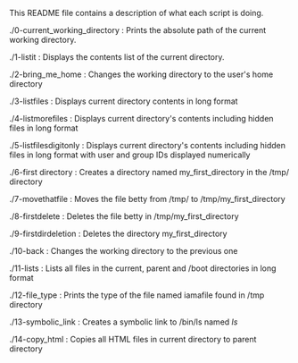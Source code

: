 This README file contains a description of what each script is doing.

./0-current_working_directory
: Prints the absolute path of the current working directory.

./1-listit
: Displays the contents list of the current directory.

./2-bring_me_home
: Changes the working directory to the user's home directory

./3-listfiles
: Displays current directory contents in long format

./4-listmorefiles
: Displays current directory's contents including hidden files in long format

./5-listfilesdigitonly
: Displays current directory's contents including hidden files in long format with user and group IDs displayed numerically

./6-first directory
: Creates a directory named my_first_directory in the /tmp/ directory

./7-movethatfile
: Moves the file betty from /tmp/ to /tmp/my_first_directory

./8-firstdelete
: Deletes the file betty in /tmp/my_first_directory

./9-firstdirdeletion
: Deletes the directory my_first_directory

./10-back
: Changes the working directory to the previous one

./11-lists
: Lists all files in the current, parent  and /boot directories in long format

./12-file_type
: Prints the type of the file named iamafile found in /tmp directory

./13-symbolic_link
: Creates a symbolic link to /bin/ls named _ls_

./14-copy_html
: Copies all HTML files in current directory to parent directory
